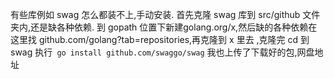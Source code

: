 有些库例如 swag 怎么都装不上,手动安装.
首先克隆 swag 库到 src/github 文件夹内,还是缺各种依赖.
到 gopath 位置下新建golang.org/x,然后缺的各种依赖在这里找 github.com/golang?tab=repositories,再克隆到 x 里去
,克隆完 cd 到 swag 执行` go install github.com/swaggo/swag`
我也上传了下载好的包,网盘地址